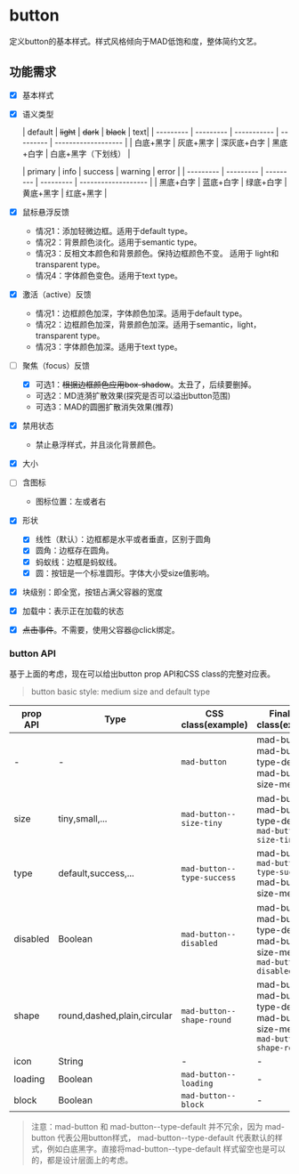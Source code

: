 # button

定义button的基本样式。样式风格倾向于MAD低饱和度，整体简约文艺。

## 功能需求

- [x] 基本样式

- [x] 语义类型

  | default    | ~~light~~     | ~~dark~~        | ~~black~~    | text|
            | --------- | --------- | ----------- | --------- | ------------------- |
  | 白底+黑字 | 灰底+黑字 | 深灰底+白字 | 黑底+白字 | 白底+黑字（下划线） |

  | primary   | info      | success   | warning   | error              |
            | --------- | --------- | --------- | --------- | ------------------- |
  | 黑底+白字 | 蓝底+白字 | 绿底+白字 | 黄底+黑字 | 红底+黑字 |

- [x] 鼠标悬浮反馈

  - 情况1：添加轻微边框。适用于default type。
  - 情况2：背景颜色淡化。适用于semantic type。
  - 情况3：反相文本颜色和背景颜色。保持边框颜色不变。 适用于 light和transparent type。
  - 情况4：字体颜色变色。适用于text type。

- [x] 激活（active）反馈
  - 情况1：边框颜色加深，字体颜色加深。适用于default type。
  - 情况2：边框颜色加深，背景颜色加深。适用于semantic，light，transparent type。
  - 情况3：字体颜色加深。适用于text type。

- [ ] 聚焦（focus）反馈
  - [x] 可选1：~~根据边框颜色应用box-shadow~~。太丑了，后续要删掉。
  - 可选2：MD涟漪扩散效果(探究是否可以溢出button范围)
  - 可选3：MAD的圆圈扩散消失效果(推荐)

- [x] 禁用状态
  - 禁止悬浮样式，并且淡化背景颜色。
- [x] 大小

- [ ] 含图标
  - 图标位置：左或者右
- [x] 形状
  - [x] 线性（默认）：边框都是水平或者垂直，区别于圆角
  - [x] 圆角：边框存在圆角。
  - [x] 蚂蚁线：边框是蚂蚁线。
  - [x] 圆：按钮是一个标准圆形。字体大小受size值影响。

- [x] 块级别：即全宽，按钮占满父容器的宽度

- [x] 加载中：表示正在加载的状态
- [x] ~~点击事件~~。不需要，使用父容器@click绑定。

### button API

基于上面的考虑，现在可以给出button prop API和CSS class的完整对应表。

> button basic style: medium size and default type

| prop API | Type                        | CSS class(example)         | Final CSS class(example)                                     |
| -------- | --------------------------- | -------------------------- | ------------------------------------------------------------ |
| -        | -                           | `mad-button`               | mad-button mad-button--type-default mad-button--size-medium  |
| size     | tiny,small,...              | `mad-button--size-tiny`    | mad-button mad-button--type-default `mad-button--size-tiny`  |
| type     | default,success,...         | `mad-button--type-success` | mad-button `mad-button--type-success` mad-button--size-medium |
| disabled | Boolean                     | `mad-button--disabled`| mad-button mad-button--type-default mad-button--size-medium `mad-button--disabled` |
| shape    | round,dashed,plain,circular | `mad-button--shape-round`|mad-button mad-button--type-default mad-button--size-medium `mad-button--shape-round` |
| icon     | String                      | -                          | -                                                            |
| loading  | Boolean                     | `mad-button--loading`                       | -                                                            |
| block  | Boolean                     | `mad-button--block`                          | -                                                            |

> 注意：mad-button 和 mad-button--type-default 并不冗余，因为 mad-button 代表公用button样式，
> mad-button--type-default 代表默认的样式，例如白底黑字。直接将mad-button--type-default
> 样式留空也是可以的，都是设计层面上的考虑。







